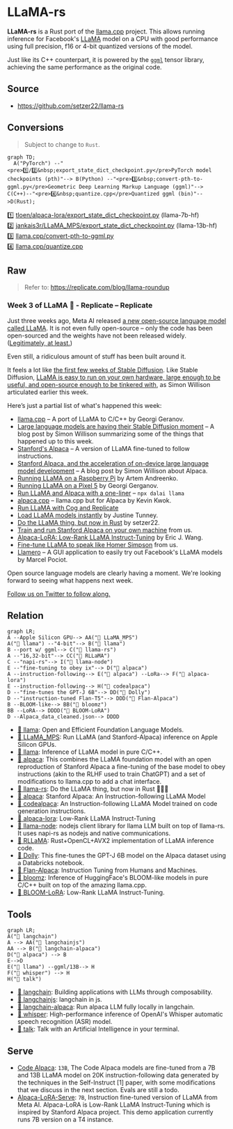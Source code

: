 # LLaMA-rs

**LLaMA-rs** is a Rust port of the
[llama.cpp](https://github.com/ggerganov/llama.cpp) project. This allows running
inference for Facebook's [LLaMA](https://github.com/facebookresearch/llama)
model on a CPU with good performance using full precision, f16 or 4-bit
quantized versions of the model.

Just like its C++ counterpart, it is powered by the
[`ggml`](https://github.com/ggerganov/ggml) tensor library, achieving the same performance as the original code.

## Source

- https://github.com/setzer22/llama-rs

## Conversions

> Subject to change to `Rust`.

```mermaid
graph TD;
  A("PyTorch") --"<pre>1️⃣/2️⃣&nbsp;export_state_dict_checkpoint.py</pre>PyTorch model checkpoints (pth)"--> B(Python) --"<pre>3️⃣&nbsp;convert-pth-to-ggml.py</pre>Geometric Deep Learning Markup Language (ggml)"--> C(C++)--"<pre>4️⃣&nbsp;quantize.cpp</pre>Quantized ggml (bin)"-->D(Rust);
```

1️⃣ [tloen/alpaca-lora/export_state_dict_checkpoint.py](https://github.com/tloen/alpaca-lora/blob/main/export_state_dict_checkpoint.py) (llama-7b-hf)  
2️⃣ [jankais3r/LLaMA_MPS/export_state_dict_checkpoint.py](https://github.com/jankais3r/LLaMA_MPS/blob/main/export_state_dict_checkpoint.py) (llama-13b-hf)  
3️⃣ [llama.cpp/convert-pth-to-ggml.py](https://github.com/ggerganov/llama.cpp/blob/master/convert-pth-to-ggml.py)  
4️⃣ [llama.cpp/quantize.cpp](https://github.com/ggerganov/llama.cpp/blob/master/quantize.cpp)

## Raw

> Refer to: https://replicate.com/blog/llama-roundup

### Week 3 of LLaMA 🦙 - Replicate – Replicate

Just three weeks ago, Meta AI released [a new open-source language model called LLaMA](https://ai.facebook.com/blog/large-language-model-llama-meta-ai/). It is not even fully open-source – only the code has been open-sourced and the weights have not been released widely. ([Legitimately, at least.](https://github.com/facebookresearch/llama/pull/73))

Even still, a ridiculous amount of stuff has been built around it.

It feels a lot like [the first few weeks of Stable Diffusion](https://multimodal.art/news/1-week-of-stable-diffusion). Like Stable Diffusion, [LLaMA is easy to run on your own hardware, large enough to be useful, and open-source enough to be tinkered with](https://simonwillison.net/2023/Mar/11/llama/), as Simon Willison articulated earlier this week.

Here’s just a partial list of what's happened this week:

- [llama.cpp](https://github.com/ggerganov/llama.cpp) – A port of LLaMA to C/C++ by Georgi Geranov.
- [Large language models are having their Stable Diffusion moment](https://simonwillison.net/2023/Mar/11/llama/) – A blog post by Simon Willison summarizing some of the things that happened up to this week.
- [Stanford's Alpaca](https://crfm.stanford.edu/2023/03/13/alpaca.html) – A version of LLaMA fine-tuned to follow instructions.
- [Stanford Alpaca, and the acceleration of on-device large language model development](https://simonwillison.net/2023/Mar/13/alpaca/) – A blog post by Simon Willison about Alpaca.
- [Running LLaMA on a Raspberry Pi](https://twitter.com/miolini/status/1634982361757790209) by Artem Andreenko.
- [Running LLaMA on a Pixel 5](https://twitter.com/ggerganov/status/1635605532726681600) by Georgi Gerganov.
- [Run LLaMA and Alpaca with a one-liner](https://cocktailpeanut.github.io/dalai) – `npx dalai llama`
- [alpaca.cpp](https://github.com/antimatter15/alpaca.cpp) – llama.cpp but for Alpaca by Kevin Kwok.
- [Run LLaMA with Cog and Replicate](https://github.com/replicate/cog-llama)
- [Load LLaMA models instantly](https://twitter.com/justinetunney/status/1636628000493174784) by Justine Tunney.
- [Do the LLaMA thing, but now in Rust](https://github.com/setzer22/llama-rs) by setzer22.
- [Train and run Stanford Alpaca on your own machine](https://replicate.com/blog/replicate-alpaca) from us.
- [Alpaca-LoRA: Low-Rank LLaMA Instruct-Tuning](https://github.com/tloen/alpaca-lora) by Eric J. Wang.
- [Fine-tune LLaMA to speak like Homer Simpson](https://replicate.com/blog/fine-tune-llama-to-speak-like-homer-simpson) from us.
- [Llamero](https://github.com/mpociot/llamero/) – A GUI application to easily try out Facebook's LLaMA models by Marcel Pociot.

Open source language models are clearly having a moment. We're looking forward to seeing what happens next week.

[Follow us on Twitter to follow along.](https://twitter.com/replicatehq)

## Relation

```mermaid
graph LR;
A --Apple Silicon GPU--> AA("🐍 LLaMA_MPS")
A("🐍 llama") --"4-bit"--> B("🐇 llama")
B --port w/ ggml--> C("🦀 llama-rs")
A --"16,32-bit"--> CC("🦀 RLLaMA")
C --"napi-rs"--> I("🐥 llama-node")
E --"fine-tuning to obey ix"--> D("🐇 alpaca")
A --instruction-following--> E("🐍 alpaca") --LoRa--> F("🐍 alpaca-lora")
E --instruction-following--> H("🐍 codealpaca")
D --"fine-tunes the GPT-J 6B"--> DD("🐍 Dolly")
D --"instruction-tuned Flan-T5"--> DDD("🐍 Flan-Alpaca")
B --BLOOM-like--> BB("🐇 bloomz")
BB --LoRA--> DDDD("🐍 BLOOM-LoRA")
D --Alpaca_data_cleaned.json--> DDDD
```

- [🐍 llama](https://github.com/facebookresearch/llama): Open and Efficient Foundation Language Models.
- [🐍 LLaMA_MPS](https://github.com/jankais3r/LLaMA_MPS): Run LLaMA (and Stanford-Alpaca) inference on Apple Silicon GPUs.
- [🐇 llama](https://github.com/ggerganov/llama.cpp): Inference of LLaMA model in pure C/C++.
- [🐇 alpaca](https://github.com/antimatter15/alpaca.cpp): This combines the LLaMA foundation model with an open reproduction of Stanford Alpaca a fine-tuning of the base model to obey instructions (akin to the RLHF used to train ChatGPT) and a set of modifications to llama.cpp to add a chat interface.
- [🦀 llama-rs](https://github.com/setzer22/llama-rs): Do the LLaMA thing, but now in Rust 🦀🚀🦙
- [🐍 alpaca](https://github.com/tatsu-lab/stanford_alpaca): Stanford Alpaca: An Instruction-following LLaMA Model
- [🐍 codealpaca](https://github.com/sahil280114/codealpaca): An Instruction-following LLaMA Model trained on code generation instructions.
- [🐍 alpaca-lora](https://github.com/tloen/alpaca-lora): Low-Rank LLaMA Instruct-Tuning
- [🐥 llama-node](https://github.com/hlhr202/llama-node): nodejs client library for llama LLM built on top of llama-rs. It uses napi-rs as nodejs and native communications.
- [🦀 RLLaMA](https://github.com/Noeda/rllama): Rust+OpenCL+AVX2 implementation of LLaMA inference code.
- [🐍 Dolly](https://github.com/databrickslabs/dolly): This fine-tunes the GPT-J 6B model on the Alpaca dataset using a Databricks notebook.
- [🐍 Flan-Alpaca](https://github.com/declare-lab/flan-alpaca): Instruction Tuning from Humans and Machines.
- [🐇 bloomz](https://github.com/NouamaneTazi/bloomz.cpp): Inference of HuggingFace's BLOOM-like models in pure C/C++ built on top of the amazing llama.cpp.
- [🐍 BLOOM-LoRA](https://github.com/linhduongtuan/BLOOM-LORA): Low-Rank LLaMA Instruct-Tuning.

## Tools

```mermaid
graph LR;
A("🐍 langchain")
A --> AA("🐥 langchainjs")
AA --> B("🐥 langchain-alpaca")
D("🐇 alpaca") --> B
E-->D
E("🐇 llama") --ggml/13B--> H
F("🐇 whisper") --> H
H("🐇 talk")
```

- [🐍 langchain](https://github.com/hwchase17/langchain): Building applications with LLMs through composability.
- [🐥 langchainjs](https://github.com/hwchase17/langchainjs): langchain in js.
- [🐥 langchain-alpaca](https://github.com/linonetwo/langchain-alpaca): Run alpaca LLM fully locally in langchain.
- [🐇 whisper](https://github.com/ggerganov/whisper.cpp): High-performance inference of OpenAI's Whisper automatic speech recognition (ASR) model.
- [🐇 talk](https://github.com/ggerganov/whisper.cpp/tree/master/examples/talk): Talk with an Artificial Intelligence in your terminal.

## Serve

- [Code Alpaca](https://huggingface.co/spaces/sahil2801/CodeAlpaca): `13B`, The Code Alpaca models are fine-tuned from a 7B and 13B LLaMA model on 20K instruction-following data generated by the techniques in the Self-Instruct [1] paper, with some modifications that we discuss in the next section. Evals are still a todo.
- [Alpaca-LoRA-Serve](https://huggingface.co/spaces/chansung/Alpaca-LoRA-Serve): `7B`, Instruction fine-tuned version of LLaMA from Meta AI. Alpaca-LoRA is Low-Rank LLaMA Instruct-Tuning which is inspired by Stanford Alpaca project. This demo application currently runs 7B version on a T4 instance.
